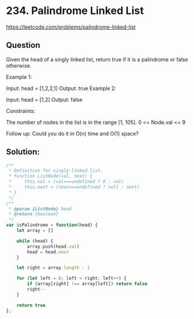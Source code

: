 
# 234. Palindrome Linked List

https://leetcode.com/problems/palindrome-linked-list

## Question

Given the head of a singly linked list, return true if it is a palindrome or false otherwise.

Example 1:

Input: head = [1,2,2,1]
Output: true
Example 2:

Input: head = [1,2]
Output: false
 
Constraints:

The number of nodes in the list is in the range [1, 105].
0 <= Node.val <= 9
 
Follow up: Could you do it in O(n) time and O(1) space?

## Solution:


```javascript
/**
 * Definition for singly-linked list.
 * function ListNode(val, next) {
 *     this.val = (val===undefined ? 0 : val)
 *     this.next = (next===undefined ? null : next)
 * }
 */
/**
 * @param {ListNode} head
 * @return {boolean}
 */
var isPalindrome = function(head) {
    let array = []

    while (head) {
        array.push(head.val)
        head = head.next
    }

    let right = array.length - 1

    for (let left = 0; left < right; left++) {
        if (array[right] !== array[left]) return false
        right--
    }

    return true
};
```
